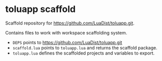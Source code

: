 # toluapp scaffold

Scaffold repository for https://github.com/LuaDist/toluapp.git.

Contains files to work with workspace scaffolding system.

- `DEPS` points to https://github.com/LuaDist/toluapp.git
- `scaffold.lua` points to `toluapp.lua` and returns the scaffold package.
- `toluapp.lua` defines the scaffolded projects and variables to export.
